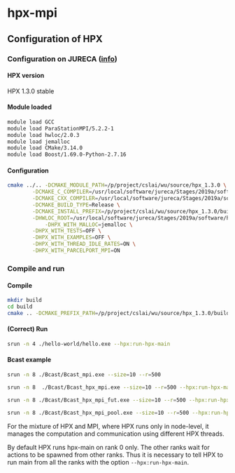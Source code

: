 # hpx-mpi

## Configuration of HPX

### Configuration on JURECA ([info](https://www.fz-juelich.de/ias/jsc/EN/Expertise/Supercomputers/JURECA/Configuration/Configuration_node.html))

#### HPX version
HPX 1.3.0 stable

#### Module loaded
```bash
module load GCC
module load ParaStationMPI/5.2.2-1
module load hwloc/2.0.3
module load jemalloc
module load CMake/3.14.0
module load Boost/1.69.0-Python-2.7.16
```

#### Configuration

```bash
cmake ../.. -DCMAKE_MODULE_PATH=/p/project/cslai/wu/source/hpx_1.3.0 \
	    -DCMAKE_C_COMPILER=/usr/local/software/jureca/Stages/2019a/software/GCCcore/8.3.0/bin/gcc \
	    -DCMAKE_CXX_COMPILER=/usr/local/software/jureca/Stages/2019a/software/GCCcore/8.3.0/bin/g++ \
	    -DCMAKE_BUILD_TYPE=Release \
	    -DCMAKE_INSTALL_PREFIX=/p/project/cslai/wu/source/hpx_1.3.0/build/Release-mpi \
	    -DHWLOC_ROOT=/usr/local/software/jureca/Stages/2019a/software/hwloc/2.0.3-GCCcore-8.3.0 \
            -DHPX_WITH_MALLOC=jemalloc \
	    -DHPX_WITH_TESTS=OFF \
	    -DHPX_WITH_EXAMPLES=OFF \
	    -DHPX_WITH_THREAD_IDLE_RATES=ON \
	    -DHPX_WITH_PARCELPORT_MPI=ON 
```

### Compile and run 

#### Compile
```bash
mkdir build
cd build
cmake .. -DCMAKE_PREFIX_PATH=/p/project/cslai/wu/source/hpx_1.3.0/build/Release-mpi -DCMAKE_BUILD_TYPE=Release
```
#### (Correct) Run
```bash
srun -n 4 ./hello-world/hello.exe --hpx:run-hpx-main
```

#### Bcast example

```bash
srun -n 8 ./Bcast/Bcast_mpi.exe --size=10 --r=500

srun -n 8  ./Bcast/Bcast_hpx_mpi.exe --size=10 --r=500 --hpx:run-hpx-main

srun -n 8 ./Bcast/Bcast_hpx_mpi_fut.exe --size=10 --r=500 --hpx:run-hpx-main

srun -n 8 ./Bcast/Bcast_hpx_mpi_pool.exe --size=10 --r=500 --hpx:run-hpx-main --hpx:threads=2 --hpx:ignore-batch-env
```


For the mixture of HPX and MPI, where HPX runs only in node-level, it manages the computation and communication using different HPX threads.

By default HPX runs hpx-main on rank 0 only. The other ranks wait for actions to be spawned from other ranks. Thus it is necessary to tell HPX to run main from all the ranks with the option `--hpx:run-hpx-main`.
